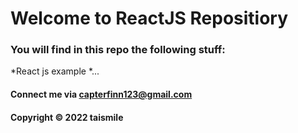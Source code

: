 # Welcome to ReactJS Repositiory

### You will find in this repo the following stuff:
 
*React js example
*...

#### Connect me via capterfinn123@gmail.com

#### Copyright &#169; 2022 taismile